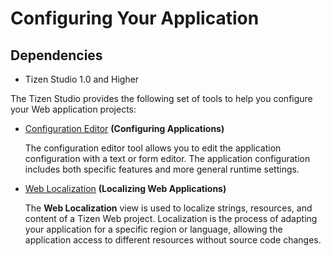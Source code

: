 # Configuring Your Application
## Dependencies
- Tizen Studio 1.0 and Higher


The Tizen Studio provides the following set of tools to help you configure your Web application projects:

- [Configuration Editor](config_editor_w.md) **(Configuring Applications)**		 

   The configuration editor tool allows you to edit the application configuration with a text or form editor. The application configuration includes both specific features and more general runtime settings.

- [Web Localization](web_localization_w.md) **(Localizing Web Applications)** 

   The **Web Localization** view is used to localize strings, resources, and content of a Tizen Web project. Localization is the process of adapting your application for a specific region or language, allowing the application access to different resources without source code changes.

